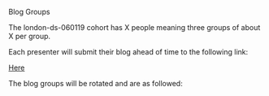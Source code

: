 Blog Groups 

The london-ds-060119 cohort has X people meaning three groups of about X per group.

Each presenter will submit their blog ahead of time to the following link:

[Here]()

The blog groups will be rotated and are as followed: 

